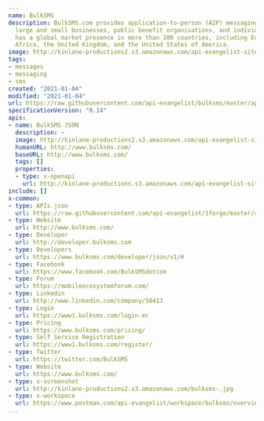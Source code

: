 ```yaml
---
name: BulkSMS
description: BulkSMS.com provides application-to-person (A2P) messaging services to
  large and small businesses, public benefit organisations, and individuals. The company
  has a global market presence in more than 200 countries, including Europe, South
  Africa, the United Kingdom, and the United States of America.
image: http://kinlane-productions2.s3.amazonaws.com/api-evangelist-site/company/logos/bulksms-logo.png
tags:
- messages
- messaging
- sms
created: "2021-01-04"
modified: "2021-01-04"
url: https://raw.githubusercontent.com/api-evangelist/bulksms/master/apis.json
specificationVersion: "0.14"
apis:
- name: BulkSMS JSON
  description: ~
  image: http://kinlane-productions2.s3.amazonaws.com/api-evangelist-site/company/logos/bulksms-logo.png
  humanURL: http://www.bulksms.com/
  baseURL: http://www.bulksms.com/
  tags: []
  properties:
  - type: x-openapi
    url: http://kinlane-productions.s3.amazonaws.com/api-evangelist-site/company/openapis/bulksms-json.json
include: []
x-common:
- type: APIs.json
  url: https://raw.githubusercontent.com/api-evangelist/1forge/master/apis.json
- type: Website
  url: http://www.bulksms.com/
- type: Developer
  url: http://developer.bulksms.com
- type: Developers
  url: https://www.bulksms.com/developer/json/v1/#
- type: Facebook
  url: https://www.facebook.com/BulkSMSdotcom
- type: Forum
  url: https://mobileecosystemforum.com/
- type: Linkedin
  url: http://www.linkedin.com/company/58413
- type: Login
  url: https://www1.bulksms.com/login.mc
- type: Pricing
  url: https://www.bulksms.com/pricing/
- type: Self Service Registration
  url: https://www1.bulksms.com/register/
- type: Twitter
  url: https://twitter.com/BulkSMS
- type: Website
  url: https://www.bulksms.com/
- type: x-screenshot
  url: http://kinlane-productions2.s3.amazonaws.com/bulksms-.jpg
- type: x-workspace
  url: https://www.postman.com/api-evangelist/workspace/bulksms/overview
...
```

